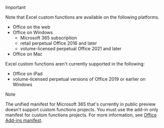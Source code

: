> [!IMPORTANT]
> Note that Excel custom functions are available on the following platforms.
>
> - Office on the web
> - Office on Windows
>   - Microsoft 365 subscription
>   - retail perpetual Office 2016 and later
>   - volume-licensed perpetual Office 2021 and later
> - Office on Mac
>
> Excel custom functions aren't currently supported in the following:
>
> - Office on iPad
> - volume-licensed perpetual versions of Office 2019 or earlier on Windows

> [!NOTE]
> The unified manifest for Microsoft 365 that's currently in public preview doesn't support custom functions projects. You must use the add-in only manifest for custom functions projects. For more information, see [Office Add-ins manifest](/develop/add-in-manifests.md).
